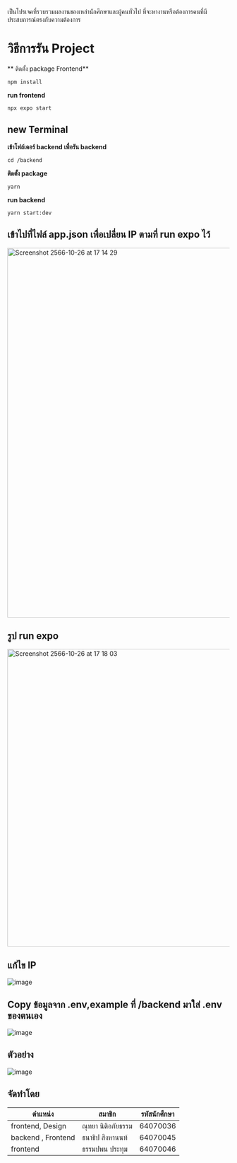 
เป็นโปรเจคที่รวบรวมผลงานของเหล่านักศึกษาและผู้คนทั่วไป ที่จะหางานหรือต้องการคนที่มีประสบการณ์ตรงกับความต้องการ

# วิธีการรัน Project
** ติดตั้ง package Frontend**

    npm install

**run frontend**

    npx expo start
    

## new Terminal

**เข้าโฟล์เดอร์ backend เพื่อรัน backend**

    cd /backend
    
**ติดตั้ง package**

    yarn


**run backend**

    yarn start:dev


## เข้าไปที่ไฟล์ app.json เพื่อเปลี่ยน IP ตามที่ run expo ไว้
<img width="836" alt="Screenshot 2566-10-26 at 17 14 29" src="https://github.com/thampaponn/GoodPort/assets/88467996/82206220-2760-4de2-a456-49ca888d6234">

## รูป run expo
<img width="673" alt="Screenshot 2566-10-26 at 17 18 03" src="https://github.com/thampaponn/GoodPort/assets/88467996/ac773c62-0d5f-4e8c-8c1a-2d517885eda4">

## แก้ไข IP
![image](https://github.com/thampaponn/GoodPort/assets/88467996/85d13605-f39a-47a2-b239-9f9b788b4d41)

## Copy ข้อมูลจาก .env,example ที่ /backend มาใส่ .env ของตนเอง
![image](https://github.com/thampaponn/GoodPort/assets/88467996/faf1c0e0-1646-477d-9325-d54e1579c775)

## ตัวอย่าง
![image](https://github.com/thampaponn/GoodPort/assets/88467996/0c7d5b11-22b4-41b1-a06a-4e694c2e4ffd)




## จัดทำโดย



|ตำแหน่ง                |สมาชิก                          |รหัสนักศึกษา                         |
|----------------|-------------------------------|-----------------------------|
|frontend, Design|ณุทยา นิติอภัยธรรม            |64070036            |
|backend , Frontend        |ธนาธิป สิงหานนท์           |64070045            |
|frontend          |ธรรมปพน ประทุม|64070046|




